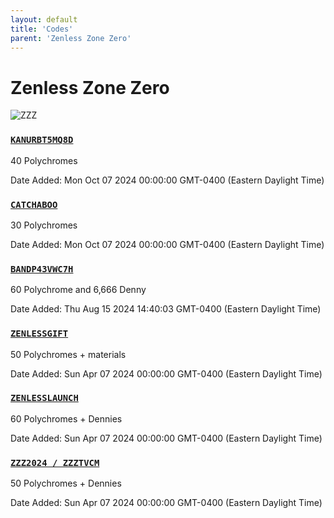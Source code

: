 ```yaml
---
layout: default
title: 'Codes'
parent: 'Zenless Zone Zero'
---
```


# Zenless Zone Zero

![ZZZ](https://cdn.discordapp.com/emojis/1264987656371310633.png)

### [`KANURBT5MQ8D`](https://zenless.hoyoverse.com/redemption?code=KANURBT5MQ8D)

40 Polychromes

Date Added: Mon Oct 07 2024 00:00:00 GMT-0400 (Eastern Daylight Time)

### [`CATCHABOO`](https://zenless.hoyoverse.com/redemption?code=CATCHABOO)

30 Polychromes

Date Added: Mon Oct 07 2024 00:00:00 GMT-0400 (Eastern Daylight Time)

### [`BANDP43VWC7H`](https://zenless.hoyoverse.com/redemption?code=BANDP43VWC7H)

60 Polychrome and 6,666 Denny

Date Added: Thu Aug 15 2024 14:40:03 GMT-0400 (Eastern Daylight Time)

### [`ZENLESSGIFT`](https://zenless.hoyoverse.com/redemption?code=ZENLESSGIFT)

50 Polychromes + materials

Date Added: Sun Apr 07 2024 00:00:00 GMT-0400 (Eastern Daylight Time)

### [`ZENLESSLAUNCH`](https://zenless.hoyoverse.com/redemption?code=ZENLESSLAUNCH)

60 Polychromes + Dennies

Date Added: Sun Apr 07 2024 00:00:00 GMT-0400 (Eastern Daylight Time)

### [`ZZZ2024 / ZZZTVCM`](https://zenless.hoyoverse.com/redemption?code=ZZZ2024%20%2F%20ZZZTVCM)

50 Polychromes + Dennies

Date Added: Sun Apr 07 2024 00:00:00 GMT-0400 (Eastern Daylight Time)
